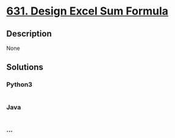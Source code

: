 # [631. Design Excel Sum Formula](https://leetcode.com/problems/design-excel-sum-formula)

## Description
None


## Solutions


### Python3

```python

```

### Java

```java

```

### ...
```

```
